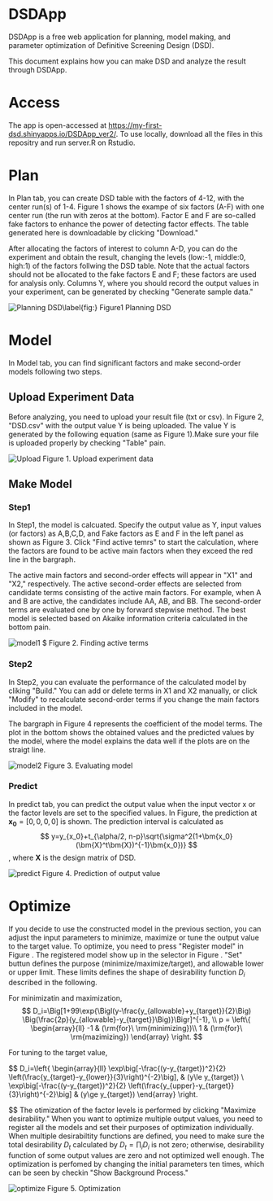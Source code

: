 # DSDApp
DSDApp is a free web application for planning, model making, and parameter optimization of Definitive Screening Design (DSD).

This document explains how you can make DSD and analyze the result through DSDApp.

# Access
The app is open-accessed at https://my-first-dsd.shinyapps.io/DSDApp_ver2/.
To use locally, download all the files in this repositry and run server.R on Rstudio.

# Plan
In Plan tab, you can create DSD table with the factors of 4-12, with the center run(s) of 1-4. Figure 1 shows the exampe of six factors (A-F) with one center run (the run with zeros at the bottom). Factor E and F are so-called fake factors to enhance the power of detecting factor effects. 
The table generated here is downloadable by clicking "Download."

After allocating the factors of interest to column A-D, you can do the experiment and obtain the result, changing the levels (low:-1, middle:0, high:1) of the factors follwing the DSD table. Note that the actual factors should not be allocated to the fake factors E and F; these factors are used for analysis only.
Columns Y, where you should record the output values in your experiment, can be generated by checking "Generate sample data."


![Planning DSD\label{fig:}](./image/Plan.png)
Figure1 Planning DSD

# Model
In Model tab, you can find significant factors and make second-order models following two steps.
## Upload Experiment Data
Before analyzing, you need to upload your result file (txt or csv). In Figure 2, "DSD.csv" with the output value Y is being uploaded.
The value Y is generated by the following equation (same as Figure 1).Make sure your file is uploaded properly by checking "Table" pain.

![Upload](./image/Upload.png)
Figure 1. Upload experiment data

## Make Model
### Step1
In Step1, the model is calcuated. Specify the output value as Y, input values (or factors) as A,B,C,D, and Fake factors as E and F in the left panel as shown as Figure 3. Click "Find active temrs" to start the calculation, where the factors are found to be active main factors when they exceed the red line in the bargraph.

The active main factors and second-order effects will appear in "X1" and "X2," respectively. The active second-order effects are selected from candidate terms consisting of the active main factors. For example, when A and B are active, the candidates include AA, AB, and BB. The second-order terms are evaluated one by one by forward stepwise method. The best model is selected based on Akaike information criteria calculated in the bottom pain.

![model1](./image/Model1.png)
$ Figure 2. Finding active terms

### Step2
In Step2, you can evaluate the performance of the calculated model by cliking "Build." You can add or delete terms in X1 and X2 manually, or click "Modify" to recalculate second-order terms if you change the main factors included in the model.

The bargraph in Figure 4 represents the coefficient of the model terms. The plot in the bottom shows the obtained values and the predicted values by the model, where the model explains the data well if the plots are on the straigt line. 

![model2](./image/Model2.png)
Figure 3. Evaluating model

### Predict
In predict tab, you can predict the output value when the input vector x or the factor levels are set to the specified values. In Figure, the prediction at $\bm{x_0}=[0,0,0,0]$ is shown. The prediction interval is calculated as
$$
y=y_{x_0}+t_{\alpha/2, n-p}\sqrt{\sigma^2(1+\bm{x_0}(\bm{X}^t\bm{X})^{-1}\bm{x_0})}
$$
, where $\bm{X}$ is the design matrix of DSD.

![predict](./image/predict.png)
Figure 4. Prediction of output value

# Optimize
If you decide to use the constructed model in the previous section, you can adjust the input parameters to minimize, maximize or tune the output value to the target value.
To optimize, you need to press "Register model" in  Figure .
The registered model show up in the selector in Figure .
"Set" buttun defines the purpose (minimize/maximize/target), and allowable lower or upper limit. These limits defines the shape of desirability function $D_i$ described in the following. 

For minimizatin and maximization,
$$ D_i=\Big[1+99\exp⁡{\Bigl(y-\frac{y_{allowable}+y_{target}}{2}\Big)
\Big(\frac{2p}{y_{allowable}-y_{target}}\Big)}\Bigr]^{-1},
\\
p = \left\{
\begin{array}{ll}
-1 & (\rm{for}\ \rm{minimizing})\\
1 & (\rm{for}\ \rm{mazimizing})
\end{array}
\right.
$$

For tuning to the target value,

$$
D_i=\left\{
    \begin{array}{ll}
    \exp\big[-\frac{(y-y_{target})^2}{2} \left(\frac{y_{target}-y_{lower}}{3}\right)^{-2}\big],
    & (y\le y_{target})
    \\
    \exp\big[-\frac{(y-y_{target})^2}{2} \left(\frac{y_{upper}-y_{target}}{3}\right)^{-2}\big]
    & (y\ge y_{target})
    \end{array}
    \right.

$$
The otimization of the factor levels is performed by clicking "Maximize desirability." When you want to optimize multiple output values, you need to register all the models and set their purposes of optimization individually. When multiple desirabiltity functions are defined, you need to make sure the total desirability $D_t$ calculated by $D_t=\prod_{i}D_i$ is not zero; otherwise, desirability function of some output values are zero and not optimized well enough. The optimization is perfomed by changing the initial parameters ten times, which can be seen by checkin "Show Background Process."



![optimize](./image/optimize.png)
Figure 5. Optimization

